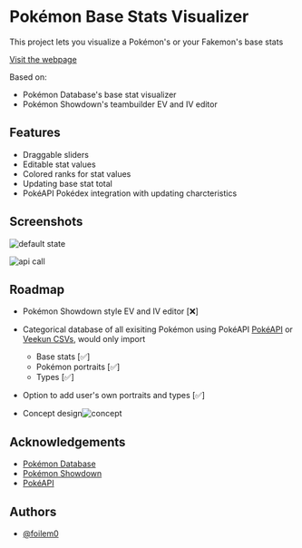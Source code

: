 # Pokémon Base Stats Visualizer

This project lets you visualize a Pokémon's or your Fakemon's base stats

[Visit the webpage](https://foilem0.github.io/pokemon-base-stats-visualizer/)

Based on:
- Pokémon Database's base stat visualizer
- Pokémon Showdown's teambuilder EV and IV editor


## Features

- Draggable sliders
- Editable stat values
- Colored ranks for stat values
- Updating base stat total
- PokéAPI Pokédex integration with updating charcteristics


## Screenshots

![default state](https://files.catbox.moe/3qb8ha.png)

![api call](https://files.catbox.moe/i7jtdx.png)
## Roadmap

- Pokémon Showdown style EV and IV editor [❌]

- Categorical database of all exisiting Pokémon using PokéAPI [PokéAPI](https://pokeapi.co) or [Veekun CSVs](https://github.com/veekun/pokedex), would only import
    - Base stats [✅]
    - Pokémon portraits [✅]
    - Types [✅]
- Option to add user's own portraits and types [✅]
- Concept design![concept](https://files.catbox.moe/lc8idx.png)


## Acknowledgements

 - [Pokémon Database](https://pokemondb.net/pokedex/bulbasaur#dex-stats)
 - [Pokémon Showdown](https://play.pokemonshowdown.com/teambuilder)
 - [PokéAPI](https://pokeapi.co)



## Authors

- [@foilem0](https://www.github.com/foilem0)

